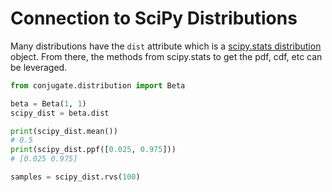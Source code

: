 # Connection to SciPy Distributions

Many distributions have the `dist` attribute which is a <a href=https://docs.scipy.org/doc/scipy/reference/stats.html>scipy.stats distribution</a> object. From there, the methods from scipy.stats to get the pdf, cdf, etc can be leveraged.

```python 
from conjugate.distribution import Beta 

beta = Beta(1, 1)
scipy_dist = beta.dist 

print(scipy_dist.mean())
# 0.5
print(scipy_dist.ppf([0.025, 0.975]))
# [0.025 0.975]

samples = scipy_dist.rvs(100)
```